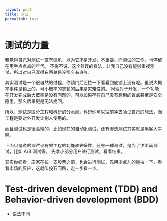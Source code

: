 ```yaml
---
layout: post
title: 测试
permalink: test
---
```


# 测试的力量

我觉得自己对测试一直有偏见，以为它不是开发，不重要。而测试的工作，也停留在用手点点点的年代。
不得不说，这个错误的看法，让我自己没有能够重视测试，所以对自己写得东西总是没那么有底气。

其实测试是一个很自然的过程，你锁门后还拉一下看看到底锁上没有呢。虽说大概率事件是锁上的，可小概率的忘锁的后果是灾难性的。
同理对于开发，一个功能在开发完成后大概率是没有问题的，可以如果存在自己没有想到的盲点甚至是安全隐患，那么后果更是无法挽回。

所以，测试是区分工程和科研的分水岭。科研你可以往前冲去验证自己的想法，而工程是要对外开发让别人使用的。

而且测试也是很高端的，比如现在的自动化测试，还有渗透测试其实就是黑客大牛啊。

上面只是说的测试现有的工程的功能和安全性，还有一种测试，是为了决策而测试，比如 A/B 测试等。
先拿小部分用户进行测试，看看结果。

其实你细看，庄家在拉一支股票之前，也会进行测试，先用少点儿的量拉一下，看看市场的反应，这就叫投石问路，走一步看一步。

#  Test-driven development (TDD) and Behavior-driven development (BDD)

- 语法不同
